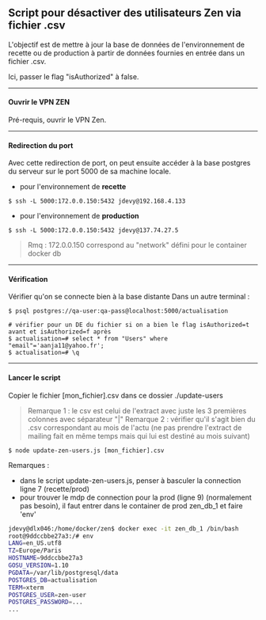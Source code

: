 ## Script pour désactiver des utilisateurs Zen via fichier .csv

L'objectif est de mettre à jour la base de données de l'environnement de recette ou de production 
à partir de données fournies en entrée dans un fichier .csv.

Ici, passer le flag "isAuthorized" à false.

---

#### Ouvrir le VPN ZEN
Pré-requis, ouvrir le VPN Zen.

---

#### Redirection du port 
Avec cette redirection de port, 
on peut ensuite accéder à la base postgres du serveur sur le port 5000 de sa machine
locale.  

- pour l'environnement de __recette__
```shell
$ ssh -L 5000:172.0.0.150:5432 jdevy@192.168.4.133
```
- pour l'environnement de __production__
```shell
$ ssh -L 5000:172.0.0.150:5432 jdevy@137.74.27.5
```
> Rmq : 172.0.0.150 correspond au "network" défini pour le container docker db

---

#### Vérification

Vérifier qu'on se connecte bien à la base distante
Dans un autre terminal :
```shell
$ psql postgres://qa-user:qa-pass@localhost:5000/actualisation

# vérifier pour un DE du fichier si on a bien le flag isAuthorized=t avant et isAuthorized=f après
$ actualisation=# select * from "Users" where "email"='aanja11@yahoo.fr';
$ actualisation=# \q
```

---

#### Lancer le script

Copier le fichier [mon_fichier].csv dans ce dossier ./update-users
> Remarque 1 : le csv est celui de l'extract avec juste les 3 premières colonnes avec séparateur "|"
> Remarque 2 : vérifier qu'il s'agit bien du .csv correspondant au mois de l'actu (ne pas prendre
> l'extract de mailing fait en même temps mais qui lui est destiné au mois suivant)

```shell
$ node update-zen-users.js [mon_fichier].csv
```

Remarques : 
- dans le script update-zen-users.js, penser à basculer la connection ligne 7 (recette/prod)
- pour trouver le mdp de connection pour la prod (ligne 9) (normalement pas besoin), il faut entrer dans le container de prod zen_db_1 et faire 'env'
```bash
jdevy@dlx046:/home/docker/zen$ docker exec -it zen_db_1 /bin/bash
root@9ddccbbe27a3:/# env
LANG=en_US.utf8
TZ=Europe/Paris
HOSTNAME=9ddccbbe27a3
GOSU_VERSION=1.10
PGDATA=/var/lib/postgresql/data
POSTGRES_DB=actualisation
TERM=xterm
POSTGRES_USER=zen-user
POSTGRES_PASSWORD=...
...
```

